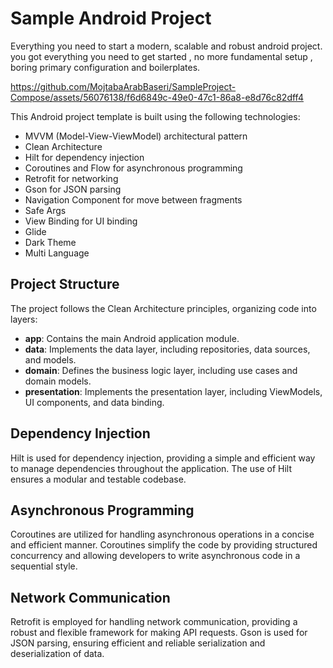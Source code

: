 # Sample Android Project

Everything you need to start a modern, scalable and robust android project.
you got everything you need to get started , no more fundamental setup , boring primary
configuration and boilerplates.

https://github.com/MojtabaArabBaseri/SampleProject-Compose/assets/56076138/f6d6849c-49e0-47c1-86a8-e8d76c82dff4

This Android project template is built using the following technologies:

- MVVM (Model-View-ViewModel) architectural pattern
- Clean Architecture
- Hilt for dependency injection
- Coroutines and Flow for asynchronous programming
- Retrofit for networking
- Gson for JSON parsing
- Navigation Component for move between fragments
- Safe Args
- View Binding for UI binding
- Glide
- Dark Theme
- Multi Language

## Project Structure

The project follows the Clean Architecture principles, organizing code into layers:

- **app**: Contains the main Android application module.
- **data**: Implements the data layer, including repositories, data sources, and models.
- **domain**: Defines the business logic layer, including use cases and domain models.
- **presentation**: Implements the presentation layer, including ViewModels, UI components, and data binding.

## Dependency Injection

Hilt is used for dependency injection, providing a simple and efficient way to manage dependencies throughout the application. The use of Hilt ensures a modular and testable codebase.

## Asynchronous Programming

Coroutines are utilized for handling asynchronous operations in a concise and efficient manner. Coroutines simplify the code by providing structured concurrency and allowing developers to write asynchronous code in a sequential style.

## Network Communication

Retrofit is employed for handling network communication, providing a robust and flexible framework for making API requests. Gson is used for JSON parsing, ensuring efficient and reliable serialization and deserialization of data.
